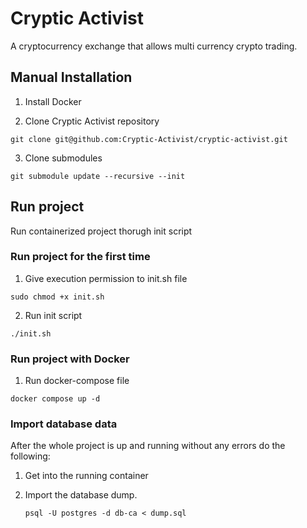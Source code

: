 # Cryptic Activist

A cryptocurrency exchange that allows multi currency crypto trading.

## Manual Installation

1. Install Docker

2. Clone Cryptic Activist repository

```
git clone git@github.com:Cryptic-Activist/cryptic-activist.git
```

3. Clone submodules

```
git submodule update --recursive --init
```

## Run project

Run containerized project thorugh init script

### Run project for the first time

1. Give execution permission to init.sh file

```
sudo chmod +x init.sh
```

2. Run init script

```
./init.sh
```

### Run project with Docker

1. Run docker-compose file

```
docker compose up -d
```

### Import database data

After the whole project is up and running without any errors do the following:

1. Get into the running container

2. Import the database dump.
   ```
   psql -U postgres -d db-ca < dump.sql
   ```
